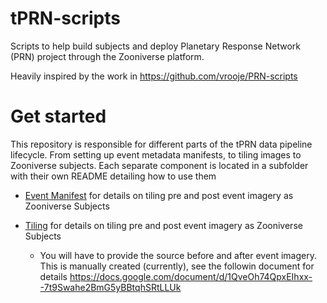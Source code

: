 # tPRN-scripts
Scripts to help build subjects and deploy Planetary Response Network (PRN) project through the Zooniverse platform.

Heavily inspired by the work in https://github.com/vrooje/PRN-scripts

# Get started

This repository is responsible for different parts of the tPRN data pipeline lifecycle. From setting up event metadata manifests, to tiling images to Zooniverse subjects. Each separate component is located in a subfolder with their own README detailing how to use them

+  [Event Manifest](.event_manifest/) for details on tiling pre and post event imagery as Zooniverse Subjects

+  [Tiling](.tiling/) for details on tiling pre and post event imagery as Zooniverse Subjects
    + You will have to provide the source before and after event imagery. This is manually created (currently), see the followin document for details https://docs.google.com/document/d/1QveOh74QpxEIhxx--7t9Swahe2BmG5yBBtqhSRtLLUk
